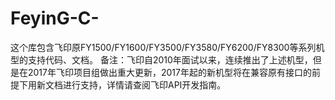 # FeyinG-C-
这个库包含飞印原FY1500/FY1600/FY3500/FY3580/FY6200/FY8300等系列机型的支持代码、文档。
备注：飞印自2010年面试以来，连续推出了上述机型，但是在2017年飞印项目组做出重大更新，2017年起的新机型将在兼容原有接口的前提下用新文档进行支持，详情请查阅飞印API开发指南。

